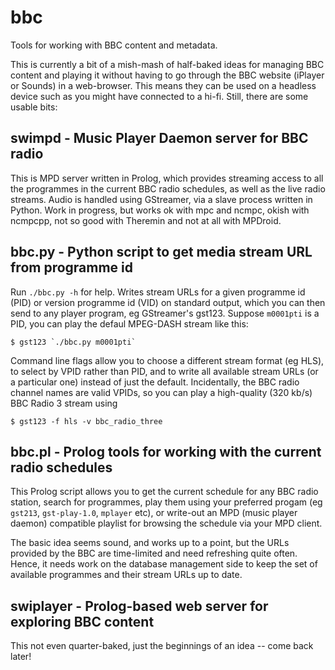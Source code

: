 # bbc
Tools for working with BBC content and metadata.

This is currently a bit of a mish-mash of half-baked ideas for managing BBC content
and playing it without having to go through the BBC website (iPlayer or Sounds) in
a web-browser. This means they can be used on a headless device such as you might 
have connected to a hi-fi. Still, there are some usable bits:

## swimpd - Music Player Daemon server for BBC radio 
This is MPD server written in Prolog, which provides streaming access to all
the programmes in the current BBC radio schedules, as well as the live radio 
streams. Audio is handled using GStreamer, via a slave process written in Python.
Work in progress, but works ok with mpc and ncmpc, okish with ncmpcpp, not so good 
with Theremin and not at all with MPDroid.

## bbc.py - Python script to get media stream URL from programme id

Run `./bbc.py -h` for help. Writes stream URLs for a given programme id (PID)
or version programme id (VID) on standard output, which you can then send to
any player program, eg GStreamer's gst123. Suppose `m0001pti` is a PID, you can
play the defaul MPEG-DASH stream like this:

    $ gst123 `./bbc.py m0001pti`

Command line flags allow you to choose a different stream format (eg HLS),
to select by VPID rather than PID, and to write all available stream URLs
(or a particular one) instead of just the default. Incidentally, the BBC
radio channel names are valid VPIDs, so you can play a high-quality (320 kb/s)
BBC Radio 3 stream using

    $ gst123 -f hls -v bbc_radio_three

## bbc.pl - Prolog tools for working with the current radio schedules

This Prolog script allows you to get the current schedule for any BBC
radio station, search for programmes, play them using your preferred
progam (eg `gst213`, `gst-play-1.0`, `mplayer` etc), or write-out an
MPD (music player daemon) compatible playlist for browsing the schedule
via your MPD client. 

The basic idea seems sound, and works up to a point, but the URLs provided
by the BBC are time-limited and need refreshing quite often. Hence, it needs
work on the database management side to keep the set of available programmes
and their stream URLs up to date.

## swiplayer - Prolog-based web server for exploring BBC content

This not even quarter-baked, just the beginnings of an idea -- come back later!
